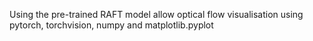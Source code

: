 Using the pre-trained RAFT model allow optical flow visualisation using pytorch, torchvision, numpy and matplotlib.pyplot
